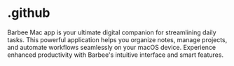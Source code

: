 # .github
Barbee Mac app is your ultimate digital companion for streamlining daily tasks. This powerful application helps you organize notes, manage projects, and automate workflows seamlessly on your macOS device. Experience enhanced productivity with Barbee's intuitive interface and smart features.
